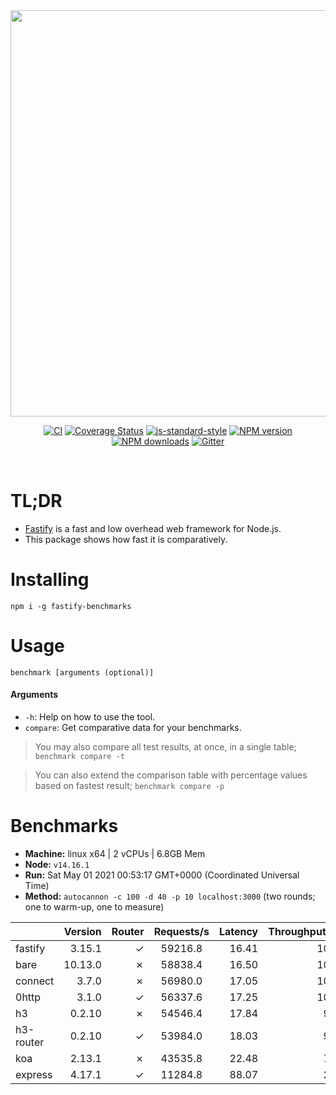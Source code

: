 <div align="center">
<img src="https://github.com/fastify/graphics/raw/master/full-logo.png" width="650" height="auto"/>
</div>

<div align="center">

[![CI](https://github.com/fastify/fastify/workflows/ci/badge.svg)](https://github.com/fastify/fastify/actions/workflows/ci.yml)
[![Coverage Status](https://coveralls.io/repos/github/fastify/fastify/badge.svg?branch=master)](https://coveralls.io/github/fastify/fastify?branch=master)
[![js-standard-style](https://img.shields.io/badge/code%20style-standard-brightgreen.svg?style=flat)](http://standardjs.com/)
[![NPM version](https://img.shields.io/npm/v/fastify.svg?style=flat)](https://www.npmjs.com/package/fastify)
[![NPM downloads](https://img.shields.io/npm/dm/fastify.svg?style=flat)](https://www.npmjs.com/package/fastify) [![Gitter](https://badges.gitter.im/gitterHQ/gitter.svg)](https://gitter.im/fastify)
</div>
<br />

# TL;DR

* [Fastify](https://github.com/fastify/fastify) is a fast and low overhead web framework for Node.js.
* This package shows how fast it is comparatively.

# Installing

```
npm i -g fastify-benchmarks
```

# Usage

```
benchmark [arguments (optional)]
```

#### Arguments

* `-h`: Help on how to use the tool.
* `compare`: Get comparative data for your benchmarks.

> You may also compare all test results, at once, in a single table; `benchmark compare -t`

> You can also extend the comparison table with percentage values based on fastest result; `benchmark compare -p`
# Benchmarks

* __Machine:__ linux x64 | 2 vCPUs | 6.8GB Mem
* __Node:__ `v14.16.1`
* __Run:__ Sat May 01 2021 00:53:17 GMT+0000 (Coordinated Universal Time)
* __Method:__ `autocannon -c 100 -d 40 -p 10 localhost:3000` (two rounds; one to warm-up, one to measure)

|           | Version | Router | Requests/s | Latency | Throughput/Mb |
| :--       | --:     | --:    | :-:        | --:     | --:           |
| fastify   | 3.15.1  | ✓      | 59216.8    | 16.41   | 10.56         |
| bare      | 10.13.0 | ✗      | 58838.4    | 16.50   | 10.49         |
| connect   | 3.7.0   | ✗      | 56980.0    | 17.05   | 10.16         |
| 0http     | 3.1.0   | ✓      | 56337.6    | 17.25   | 10.05         |
| h3        | 0.2.10  | ✗      | 54546.4    | 17.84   | 9.21          |
| h3-router | 0.2.10  | ✓      | 53984.0    | 18.03   | 9.11          |
| koa       | 2.13.1  | ✗      | 43535.8    | 22.48   | 7.76          |
| express   | 4.17.1  | ✓      | 11284.8    | 88.07   | 2.01          |
